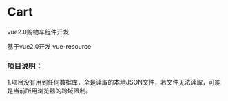 # Cart
vue2.0购物车组件开发

基于vue2.0开发
vue-resource

### 项目说明：
1.项目没有用到任何数据库，全是读取的本地JSON文件，若文件无法读取，可能是当前所用浏览器的跨域限制。




